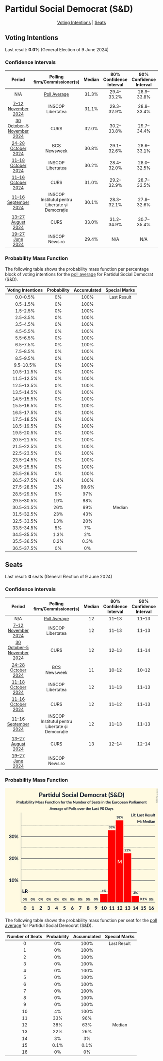 # Partidul Social Democrat (S&D)

<p align="center"><a href="#voting-intentions">Voting Intentions</a> | <a href="#seats">Seats</a></p>

## Voting Intentions

Last result: **0.0%** (General Election of 9 June 2024)

### Confidence Intervals

| Period     | Polling firm/Commissioner(s) | Median | 80% Confidence Interval | 90% Confidence Interval | 95% Confidence Interval | 99% Confidence Interval |
|:----------:|:----------------:|:-----------:|:-----------------------:|:-----------------------:|:-----------------------:|:-----------------------:|
| N/A | [Poll Average](average.html) | 31.3% | 29.4–33.2% | 28.9–33.8% | 28.5–34.3% | 27.6–35.2% |
| [7–12 November 2024](2024-11-12-INSCOP.html) | INSCOP <br> Libertatea | 31.1% | 29.3–32.9% | 28.8–33.4% | 28.4–33.9% | 27.6–34.8% |
| [30 October–5 November 2024](2024-11-05-CURS.html) | CURS | 32.0% | 30.2–33.8% | 29.7–34.4% | 29.2–34.8% | 28.4–35.7% |
| [24–28 October 2024](2024-10-28-BCS.html) | BCS <br> Newsweek | 30.8% | 29.1–32.6% | 28.6–33.1% | 28.2–33.5% | 27.4–34.4% |
| [11–18 October 2024](2024-10-18-INSCOP.html) | INSCOP <br> Libertatea | 30.2% | 28.4–32.0% | 28.0–32.5% | 27.5–33.0% | 26.7–33.9% |
| [11–16 October 2024](2024-10-16-CURS.html) | CURS | 31.0% | 29.2–32.9% | 28.7–33.5% | 28.2–33.9% | 27.4–34.9% |
| [11–16 September 2024](2024-09-16-INSCOP.html) | INSCOP <br> Institutul pentru Libertate și Democrație | 30.1% | 28.3–32.1% | 27.8–32.6% | 27.4–33.1% | 26.5–34.0% |
| [13–27 August 2024](2024-08-27-CURS.html) | CURS | 33.0% | 31.2–34.9% | 30.7–35.4% | 30.2–35.9% | 29.4–36.8% |
| [19–27 June 2024](2024-06-27-INSCOP.html) | INSCOP <br> News.ro | 29.4% | N/A | N/A | N/A | N/A |

### Probability Mass Function

The following table shows the probability mass function per percentage block of voting intentions for the [poll average](average.html) for Partidul Social Democrat (S&D).

| Voting Intentions | Probability | Accumulated | Special Marks |
|:-----------------:|:-----------:|:-----------:|:-------------:|
| 0.0–0.5% | 0% | 100% | Last Result |
| 0.5–1.5% | 0% | 100% |  |
| 1.5–2.5% | 0% | 100% |  |
| 2.5–3.5% | 0% | 100% |  |
| 3.5–4.5% | 0% | 100% |  |
| 4.5–5.5% | 0% | 100% |  |
| 5.5–6.5% | 0% | 100% |  |
| 6.5–7.5% | 0% | 100% |  |
| 7.5–8.5% | 0% | 100% |  |
| 8.5–9.5% | 0% | 100% |  |
| 9.5–10.5% | 0% | 100% |  |
| 10.5–11.5% | 0% | 100% |  |
| 11.5–12.5% | 0% | 100% |  |
| 12.5–13.5% | 0% | 100% |  |
| 13.5–14.5% | 0% | 100% |  |
| 14.5–15.5% | 0% | 100% |  |
| 15.5–16.5% | 0% | 100% |  |
| 16.5–17.5% | 0% | 100% |  |
| 17.5–18.5% | 0% | 100% |  |
| 18.5–19.5% | 0% | 100% |  |
| 19.5–20.5% | 0% | 100% |  |
| 20.5–21.5% | 0% | 100% |  |
| 21.5–22.5% | 0% | 100% |  |
| 22.5–23.5% | 0% | 100% |  |
| 23.5–24.5% | 0% | 100% |  |
| 24.5–25.5% | 0% | 100% |  |
| 25.5–26.5% | 0% | 100% |  |
| 26.5–27.5% | 0.4% | 100% |  |
| 27.5–28.5% | 2% | 99.6% |  |
| 28.5–29.5% | 9% | 97% |  |
| 29.5–30.5% | 19% | 88% |  |
| 30.5–31.5% | 26% | 69% | Median |
| 31.5–32.5% | 23% | 43% |  |
| 32.5–33.5% | 13% | 20% |  |
| 33.5–34.5% | 5% | 7% |  |
| 34.5–35.5% | 1.3% | 2% |  |
| 35.5–36.5% | 0.2% | 0.3% |  |
| 36.5–37.5% | 0% | 0% |  |


## Seats

Last result: **0** seats (General Election of 9 June 2024)

### Confidence Intervals

| Period     | Polling firm/Commissioner(s) | Median | 80% Confidence Interval | 90% Confidence Interval | 95% Confidence Interval | 99% Confidence Interval |
|:----------:|:----------------:|:------:|:-----------------------:|:-----------------------:|:-----------------------:|:-----------------------:|
| N/A | [Poll Average](average.html) | 12 | 11–13 | 11–13 | 10–14 | 10–14 |
| [7–12 November 2024](2024-11-12-INSCOP.html) | INSCOP <br> Libertatea | 12 | 11–13 | 11–13 | 11–13 | 10–14 |
| [30 October–5 November 2024](2024-11-05-CURS.html) | CURS | 12 | 12–13 | 11–14 | 11–14 | 11–14 |
| [24–28 October 2024](2024-10-28-BCS.html) | BCS <br> Newsweek | 11 | 10–12 | 10–12 | 10–12 | 10–13 |
| [11–18 October 2024](2024-10-18-INSCOP.html) | INSCOP <br> Libertatea | 12 | 11–13 | 11–13 | 11–13 | 11–13 |
| [11–16 October 2024](2024-10-16-CURS.html) | CURS | 12 | 11–12 | 11–13 | 10–13 | 10–13 |
| [11–16 September 2024](2024-09-16-INSCOP.html) | INSCOP <br> Institutul pentru Libertate și Democrație | 12 | 11–13 | 11–13 | 11–13 | 10–13 |
| [13–27 August 2024](2024-08-27-CURS.html) | CURS | 13 | 12–14 | 12–14 | 11–15 | 11–15 |
| [19–27 June 2024](2024-06-27-INSCOP.html) | INSCOP <br> News.ro |  |  |  |  |  |

### Probability Mass Function

![Graph with seats probability mass function not yet produced](average-seats-pmf-partidulsocialdemocratsd.png "Seats Probability Mass Function")

The following table shows the probability mass function per seat for the [poll average](average.html) for Partidul Social Democrat (S&D).

| Number of Seats | Probability | Accumulated | Special Marks |
|:---------------:|:-----------:|:-----------:|:-------------:|
| 0 | 0% | 100% | Last Result |
| 1 | 0% | 100% |  |
| 2 | 0% | 100% |  |
| 3 | 0% | 100% |  |
| 4 | 0% | 100% |  |
| 5 | 0% | 100% |  |
| 6 | 0% | 100% |  |
| 7 | 0% | 100% |  |
| 8 | 0% | 100% |  |
| 9 | 0% | 100% |  |
| 10 | 4% | 100% |  |
| 11 | 33% | 96% |  |
| 12 | 38% | 63% | Median |
| 13 | 22% | 26% |  |
| 14 | 3% | 3% |  |
| 15 | 0.1% | 0.1% |  |
| 16 | 0% | 0% |  |



